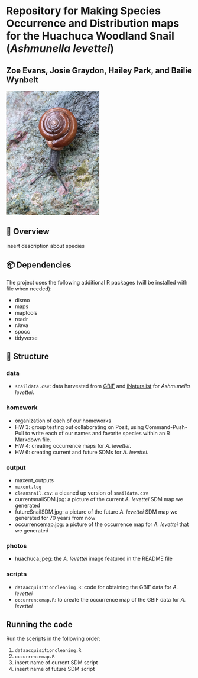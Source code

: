 # Repository for Making Species Occurrence and Distribution maps for the Huachuca Woodland Snail (*Ashmunella levettei*)

## Zoe Evans, Josie Graydon, Hailey Park, and Bailie Wynbelt

<img src="photos/huachuca.jpeg"  width="50%">

## 🐌 Overview
insert description about species

## 📦 Dependencies
The project uses the following additional R packages (will be installed with file when needed):
+ dismo
+ maps
+ maptools
+ readr
+ rJava
+ spocc
+ tidyverse

## 📁 Structure

### data
+ `snaildata.csv`: data harvested from [GBIF](https://www.gbif.org/) and [iNaturalist](https://www.inaturalist.org) for _Ashmunella levettei_. 

### homework
+ organization of each of our homeworks
+ HW 3: group testing out collaborating on Posit, using Command-Push-Pull to write each of our names and favorite species within an R Markdown file.
+ HW 4: creating occurrence maps for _A. levettei_.
+ HW 6: creating current and future SDMs for _A. levettei_.

### output
+ maxent_outputs
 + `maxent.log`
+ `cleansnail.csv`: a cleaned up version of `snaildata.csv`
+ currentsnailSDM.jpg: a picture of the current _A. levettei_ SDM map we generated
+ futureSnailSDM.jpg: a picture of the future _A. levettei_ SDM map we generated for 70 years from now
+ occurrencemap.jpg: a picture of the occurrence map for _A. levettei_ that we generated

### photos
+ huachuca.jpeg: the _A. levettei_ image featured in the README file

### scripts
+ `dataacquisitioncleaning.R`: code for obtaining the GBIF data for _A. levettei_
+ `occurrencemap.R`: to create the occurrence map of the GBIF data for _A. levettei_

## Running the code
Run the sceripts in the following order:
1. `dataacquisitioncleaning.R`
2. `occurrencemap.R`
3. insert name of current SDM script
4. insert name of future SDM script